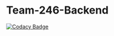 # Team-246-Backend

[![Codacy Badge](https://api.codacy.com/project/badge/Grade/972407255d504303aba70e4a53e75bd1)](https://app.codacy.com/gh/BuildForSDGCohort2/Team-246-Backend?utm_source=github.com&utm_medium=referral&utm_content=BuildForSDGCohort2/Team-246-Backend&utm_campaign=Badge_Grade_Settings)